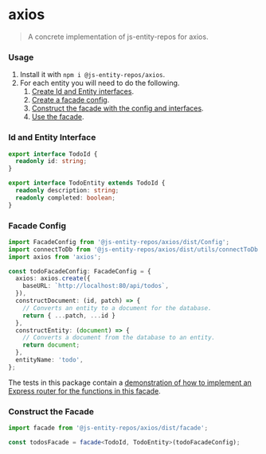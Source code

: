 # axios
> A concrete implementation of js-entity-repos for axios.

### Usage
1. Install it with `npm i @js-entity-repos/axios`.
1. For each entity you will need to do the following.
    1. [Create Id and Entity interfaces](#id-and-entity-interface).
    1. [Create a facade config](#facade-config).
    1. [Construct the facade with the config and interfaces](#calling-the-facade).
    1. [Use the facade](https://github.com/js-entity-repos/core/blob/master/docs/facade.md).

### Id and Entity Interface

```ts
export interface TodoId {
  readonly id: string;
}

export interface TodoEntity extends TodoId {
  readonly description: string;
  readonly completed: boolean;
}
```

### Facade Config

```ts
import FacadeConfig from '@js-entity-repos/axios/dist/Config';
import connectToDb from '@js-entity-repos/axios/dist/utils/connectToDb';
import axios from 'axios';

const todoFacadeConfig: FacadeConfig = {
  axios: axios.create({
    baseURL: `http://localhost:80/api/todos`,
  }),
  constructDocument: (id, patch) => {
    // Converts an entity to a document for the database.
    return { ...patch, ...id }
  },
  constructEntity: (document) => {
    // Converts a document from the database to an entity.
    return document;
  },
  entityName: 'todo',
};
```

The tests in this package contain a [demonstration of how to implement an Express router for the functions in this facade](./src/utils/express).

### Construct the Facade

```ts
import facade from '@js-entity-repos/axios/dist/facade';

const todosFacade = facade<TodoId, TodoEntity>(todoFacadeConfig);
```

